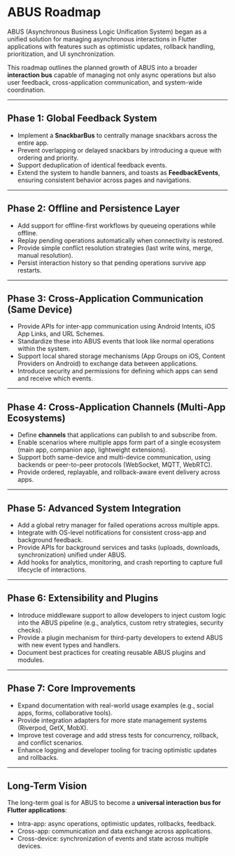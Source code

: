 # ABUS Roadmap

ABUS (Asynchronous Business Logic Unification System) began as a unified solution for managing asynchronous interactions in Flutter applications with features such as optimistic updates, rollback handling, prioritization, and UI synchronization.

This roadmap outlines the planned growth of ABUS into a broader **interaction bus** capable of managing not only async operations but also user feedback, cross-application communication, and system-wide coordination.

---

## Phase 1: Global Feedback System
- Implement a **SnackbarBus** to centrally manage snackbars across the entire app.
- Prevent overlapping or delayed snackbars by introducing a queue with ordering and priority.
- Support deduplication of identical feedback events.
- Extend the system to handle banners, and toasts as **FeedbackEvents**, ensuring consistent behavior across pages and navigations.

---

## Phase 2: Offline and Persistence Layer
- Add support for offline-first workflows by queueing operations while offline.
- Replay pending operations automatically when connectivity is restored.
- Provide simple conflict resolution strategies (last write wins, merge, manual resolution).
- Persist interaction history so that pending operations survive app restarts.

---

## Phase 3: Cross-Application Communication (Same Device)
- Provide APIs for inter-app communication using Android Intents, iOS App Links, and URL Schemes.
- Standardize these into ABUS events that look like normal operations within the system.
- Support local shared storage mechanisms (App Groups on iOS, Content Providers on Android) to exchange data between applications.
- Introduce security and permissions for defining which apps can send and receive which events.

---

## Phase 4: Cross-Application Channels (Multi-App Ecosystems)
- Define **channels** that applications can publish to and subscribe from.
- Enable scenarios where multiple apps form part of a single ecosystem (main app, companion app, lightweight extensions).
- Support both same-device and multi-device communication, using backends or peer-to-peer protocols (WebSocket, MQTT, WebRTC).
- Provide ordered, replayable, and rollback-aware event delivery across apps.

---

## Phase 5: Advanced System Integration
- Add a global retry manager for failed operations across multiple apps.
- Integrate with OS-level notifications for consistent cross-app and background feedback.
- Provide APIs for background services and tasks (uploads, downloads, synchronization) unified under ABUS.
- Add hooks for analytics, monitoring, and crash reporting to capture full lifecycle of interactions.

---

## Phase 6: Extensibility and Plugins
- Introduce middleware support to allow developers to inject custom logic into the ABUS pipeline (e.g., analytics, custom retry strategies, security checks).
- Provide a plugin mechanism for third-party developers to extend ABUS with new event types and handlers.
- Document best practices for creating reusable ABUS plugins and modules.

---

## Phase 7: Core Improvements
- Expand documentation with real-world usage examples (e.g., social apps, forms, collaborative tools).
- Provide integration adapters for more state management systems (Riverpod, GetX, MobX).
- Improve test coverage and add stress tests for concurrency, rollback, and conflict scenarios.
- Enhance logging and developer tooling for tracing optimistic updates and rollbacks.

---

## Long-Term Vision
The long-term goal is for ABUS to become a **universal interaction bus for Flutter applications**:
- Intra-app: async operations, optimistic updates, rollbacks, feedback.
- Cross-app: communication and data exchange across applications.
- Cross-device: synchronization of events and state across multiple devices.

